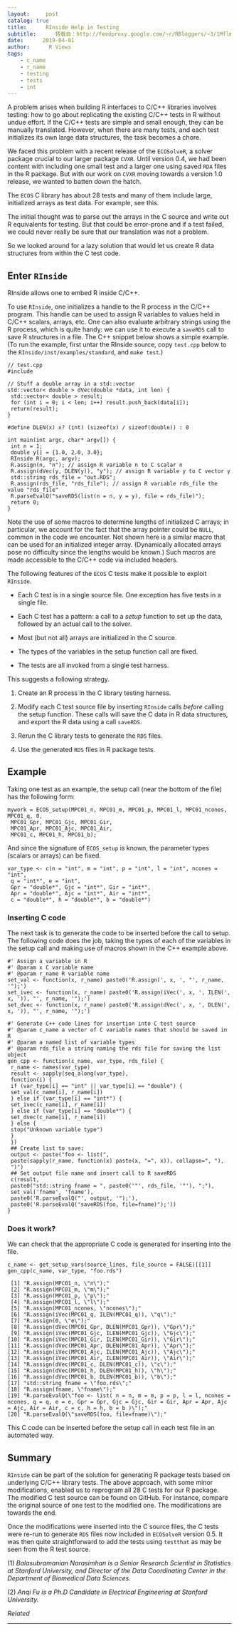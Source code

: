 ```yaml
---
layout:     post
catalog: true
title:      RInside Help in Testing
subtitle:      转载自：http://feedproxy.google.com/~r/RBloggers/~3/1Mflmv3OoIk/
date:      2019-04-01
author:      R Views
tags:
    - c_name
    - r_name
    - testing
    - tests
    - int
---
```






A problem arises when building R interfaces to C/C++ libraries involves testing: how to go about replicating the existing C/C++ tests in R without undue effort. If the C/C++ tests are simple and small enough, they can be manually translated. However, when there are many tests, and each test initializes its own large data structures, the task becomes a chore.

We faced this problem with a recent release of the `ECOSolveR`, a solver package crucial to our larger package `CVXR`. Until version 0.4, we had been content with including one small test and a larger one using saved `RDA` files in the R package. But with our work on `CVXR` moving towards a version 1.0 release, we wanted to batten down the hatch.

The `ECOS` C library has about 28 tests and many of them include large, initialized arrays as test data. For example, see this.

The initial thought was to parse out the arrays in the C source and write out R equivalents for testing. But that could be error-prone and if a test failed, we could never really be sure that our translation was not a problem.

So we looked around for a lazy solution that would let us create R data structures from within the C test code.

## Enter `RInside`

RInside allows one to embed R inside C/C++.

To use `RInside`, one initializes a handle to the R process in the C/C++ program. This handle can be used to assign R variables to values held in C/C++ scalars, arrays, etc. One can also evaluate arbitrary strings using the R process, which is quite handy: we can use it to execute a `saveRDS` call to save R structures in a file. The C++ snippet below shows a simple example. (To run the example, first untar the RInside source, copy `test.cpp` below to the `RInside/inst/examples/standard`, and `make test`.)

```
// test.cpp
#include 

// Stuff a double array in a std::vector
std::vector< double > dVec(double *data, int len) {
 std::vector< double > result;
 for (int i = 0; i < len; i++) result.push_back(data[i]);
 return(result);
}

#define DLEN(x) x? (int) (sizeof(x) / sizeof(double)) : 0

int main(int argc, char* argv[]) {
 int n = 1;
 double y[] = {1.0, 2.0, 3.0};
 RInside R(argc, argv);
 R.assign(n, "n"); // assign R variable n to C scalar n
 R.assign(dVec(y, DLEN(y)), "y"); // assign R variable y to C vector y
 std::string rds_file = "out.RDS";
 R.assign(rds_file, "rds_file"); // assign R variable rds_file the value "rds_file"
 R.parseEvalQ("saveRDS(list(n = n, y = y), file = rds_file)");
 return 0;
}
```

Note the use of some macros to determine lengths of initialized C arrays; in particular, we account for the fact that the array pointer could be `NULL`, common in the code we encounter. Not shown here is a similar macro that can be used for an initialized integer array. (Dynamically allocated arrays pose no difficulty since the lengths would be known.) Such macros are made accessible to the C/C++ code via included headers.

The following features of the `ECOS` C tests make it possible to exploit `RInside`.

- Each C test is in a single source file. One exception has five tests in a single file.

- Each C test has a pattern: a call to a *setup* function to set up the data, followed by an actual call to the solver.

- Most (but not all) arrays are initialized in the C source.

- The types of the variables in the setup function call are fixed.

- The tests are all invoked from a single test harness.


This suggests a following strategy.

1. Create an R process in the C library testing harness.

1. Modify each C test source file by inserting `RInside` calls *before* calling the setup function. These calls will save the C data in R data structures, and export the R data using a call `saveRDS`.

1. Rerun the C library tests to generate the `RDS` files.

1. Use the generated `RDS` files in R package tests.


## Example

Taking one test as an example, the setup call (near the bottom of the file) has the following form:

```
mywork = ECOS_setup(MPC01_n, MPC01_m, MPC01_p, MPC01_l, MPC01_ncones, MPC01_q, 0,
 MPC01_Gpr, MPC01_Gjc, MPC01_Gir,
 MPC01_Apr, MPC01_Ajc, MPC01_Air,
 MPC01_c, MPC01_h, MPC01_b);
```

And since the signature of `ECOS_setup` is known, the parameter types (scalars or arrays) can be fixed.

```
var_type <- c(n = "int", m = "int", p = "int", l = "int", ncones = "int",
 q = "int*", e = "int",
 Gpr = "double*", Gjc = "int*", Gir = "int*",
 Apr = "double*", Ajc = "int*", Air = "int*",
 c = "double*", h = "double*", b = "double*")
```

### Inserting C code

The next task is to generate the code to be inserted before the call to setup. The following code does the job, taking the types of each of the variables in the setup call and making use of macros shown in the C++ example above.

```
#' Assign a variable in R
#' @param x C variable name
#' @param r_name R variable name
set_val <- function(x, r_name) paste0('R.assign(', x, ', "', r_name, '");')
set_ivec <- function(x, r_name) paste0('R.assign(iVec(', x, ', ILEN(', x, ')), "', r_name, '");')
set_dvec <- function(x, r_name) paste0('R.assign(dVec(', x, ', DLEN(', x, ')), "', r_name, '");')

#' Generate C++ code lines for insertion into C test source
#' @param c_name a vector of C variable names that should be saved in R
#' @param a named list of variable types
#' @param rds_file a string naming the rds file for saving the list object
gen_cpp <- function(c_name, var_type, rds_file) {
 r_name <- names(var_type)
 result <- sapply(seq_along(var_type),
 function(i) {
 if (var_type[i] == "int" || var_type[i] == "double") {
 set_val(c_name[i], r_name[i])
 } else if (var_type[i] == "int*") {
 set_ivec(c_name[i], r_name[i])
 } else if (var_type[i] == "double*") {
 set_dvec(c_name[i], r_name[i])
 } else {
 stop("Unknown variable type")
 }
 })
 ## Create list to save:
 output <- paste("foo <- list(",
 paste(sapply(r_name, function(x) paste(x, "=", x)), collapse=", "),
 ")")
 ## Set output file name and insert call to R saveRDS
 c(result,
 paste0("std::string fname = ", paste0('"', rds_file, '"'), ";"),
 set_val('fname', 'fname'),
 paste0('R.parseEvalQ("', output, '");'),
 paste0('R.parseEvalQ("saveRDS(foo, file=fname)");'))
}
```

### Does it work?

We can check that the appropriate C code is generated for inserting into the file.

```
c_name <- get_setup_vars(source_lines, file_source = FALSE)[[1]]
gen_cpp(c_name, var_type, "foo.rds")
```

```
 [1] "R.assign(MPC01_n, \"n\");" 
 [2] "R.assign(MPC01_m, \"m\");" 
 [3] "R.assign(MPC01_p, \"p\");" 
 [4] "R.assign(MPC01_l, \"l\");" 
 [5] "R.assign(MPC01_ncones, \"ncones\");" 
 [6] "R.assign(iVec(MPC01_q, ILEN(MPC01_q)), \"q\");" 
 [7] "R.assign(0, \"e\");" 
 [8] "R.assign(dVec(MPC01_Gpr, DLEN(MPC01_Gpr)), \"Gpr\");" 
 [9] "R.assign(iVec(MPC01_Gjc, ILEN(MPC01_Gjc)), \"Gjc\");" 
[10] "R.assign(iVec(MPC01_Gir, ILEN(MPC01_Gir)), \"Gir\");" 
[11] "R.assign(dVec(MPC01_Apr, DLEN(MPC01_Apr)), \"Apr\");" 
[12] "R.assign(iVec(MPC01_Ajc, ILEN(MPC01_Ajc)), \"Ajc\");" 
[13] "R.assign(iVec(MPC01_Air, ILEN(MPC01_Air)), \"Air\");" 
[14] "R.assign(dVec(MPC01_c, DLEN(MPC01_c)), \"c\");" 
[15] "R.assign(dVec(MPC01_h, DLEN(MPC01_h)), \"h\");" 
[16] "R.assign(dVec(MPC01_b, DLEN(MPC01_b)), \"b\");" 
[17] "std::string fname = \"foo.rds\";" 
[18] "R.assign(fname, \"fname\");" 
[19] "R.parseEvalQ(\"foo <- list( n = n, m = m, p = p, l = l, ncones = ncones, q = q, e = e, Gpr = Gpr, Gjc = Gjc, Gir = Gir, Apr = Apr, Ajc = Ajc, Air = Air, c = c, h = h, b = b )\");"
[20] "R.parseEvalQ(\"saveRDS(foo, file=fname)\");" 
```

This C code can be inserted before the setup call in each test file in an automated way.

## Summary

`RInside` can be part of the solution for generating R package tests based on underlying C/C++ library tests. The above approach, with some minor modifications, enabled us to reprogram all 28 C tests for our R package. The modified C test source can be found on GitHub. For instance, compare the original source of one test to the modified one. The modifications are towards the end.

Once the modifications were inserted into the C source files, the C tests were re-run to generate `RDS` files now included in `ECOSolveR` version 0.5. It was then quite straightforward to add the tests using `testthat` as may be seen from the R test source.

(1) *Balasubramanian Narasimhan is a Senior Research Scientist in Statistics at Stanford University, and Director of the Data Coordinating Center in the Department of Biomedical Data Sciences.*

(2) *Anqi Fu is a Ph.D Candidate in Electrical Engineering at Stanford University.*

 


*Related*








---
